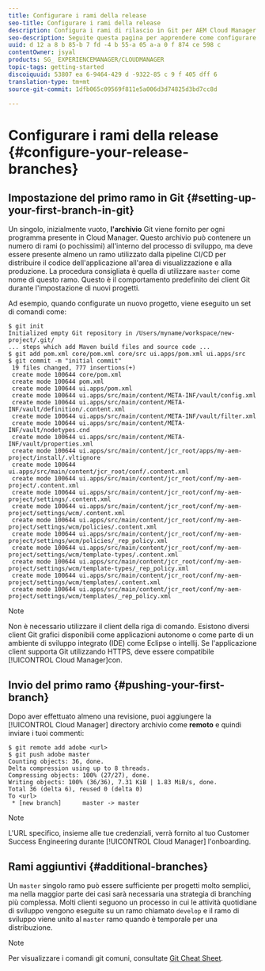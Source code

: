 ```yaml
---
title: Configurare i rami della release
seo-title: Configurare i rami della release
description: Configura i rami di rilascio in Git per AEM Cloud Manager
seo-description: Seguite questa pagina per apprendere come configurare i rami di rilascio in git.
uuid: d 12 a 8 b 85-b 7 fd -4 b 55-a 05 a-a 0 f 874 ce 598 c
contentOwner: jsyal
products: SG_ EXPERIENCEMANAGER/CLOUDMANAGER
topic-tags: getting-started
discoiquuid: 53807 ea 6-9464-429 d -9322-85 c 9 f 405 dff 6
translation-type: tm+mt
source-git-commit: 1dfb065c09569f811e5a006d3d74825d3bd7cc8d

---
```



# Configurare i rami della release {#configure-your-release-branches}

## Impostazione del primo ramo in Git {#setting-up-your-first-branch-in-git}

Un singolo, inizialmente vuoto, **l&#39;archivio** Git viene fornito per ogni programma presente in Cloud Manager. Questo archivio può contenere un numero di rami (o pochissimi) all&#39;interno del processo di sviluppo, ma deve essere presente almeno un ramo utilizzato dalla pipeline CI/CD per distribuire il codice dell&#39;applicazione all&#39;area di visualizzazione e alla produzione. La procedura consigliata è quella di utilizzare `master` come nome di questo ramo. Questo è il comportamento predefinito dei client Git durante l&#39;impostazione di nuovi progetti.

Ad esempio, quando configurate un nuovo progetto, viene eseguito un set di comandi come:

```shell
$ git init
Initialized empty Git repository in /Users/myname/workspace/new-project/.git/
... steps which add Maven build files and source code ...
$ git add pom.xml core/pom.xml core/src ui.apps/pom.xml ui.apps/src
$ git commit -m "initial commit"
 19 files changed, 777 insertions(+)
 create mode 100644 core/pom.xml
 create mode 100644 pom.xml
 create mode 100644 ui.apps/pom.xml
 create mode 100644 ui.apps/src/main/content/META-INF/vault/config.xml
 create mode 100644 ui.apps/src/main/content/META-INF/vault/definition/.content.xml
 create mode 100644 ui.apps/src/main/content/META-INF/vault/filter.xml
 create mode 100644 ui.apps/src/main/content/META-INF/vault/nodetypes.cnd
 create mode 100644 ui.apps/src/main/content/META-INF/vault/properties.xml
 create mode 100644 ui.apps/src/main/content/jcr_root/apps/my-aem-project/install/.vltignore
 create mode 100644 ui.apps/src/main/content/jcr_root/conf/.content.xml
 create mode 100644 ui.apps/src/main/content/jcr_root/conf/my-aem-project/.content.xml
 create mode 100644 ui.apps/src/main/content/jcr_root/conf/my-aem-project/settings/.content.xml
 create mode 100644 ui.apps/src/main/content/jcr_root/conf/my-aem-project/settings/wcm/.content.xml
 create mode 100644 ui.apps/src/main/content/jcr_root/conf/my-aem-project/settings/wcm/policies/.content.xml
 create mode 100644 ui.apps/src/main/content/jcr_root/conf/my-aem-project/settings/wcm/policies/_rep_policy.xml
 create mode 100644 ui.apps/src/main/content/jcr_root/conf/my-aem-project/settings/wcm/template-types/.content.xml
 create mode 100644 ui.apps/src/main/content/jcr_root/conf/my-aem-project/settings/wcm/template-types/_rep_policy.xml
 create mode 100644 ui.apps/src/main/content/jcr_root/conf/my-aem-project/settings/wcm/templates/.content.xml
 create mode 100644 ui.apps/src/main/content/jcr_root/conf/my-aem-project/settings/wcm/templates/_rep_policy.xml
```

>[!NOTE]
>
>Non è necessario utilizzare il client della riga di comando. Esistono diversi client Git grafici disponibili come applicazioni autonome o come parte di un ambiente di sviluppo integrato (IDE) come Eclipse o intellij. Se l&#39;applicazione client supporta Git utilizzando HTTPS, deve essere compatibile [!UICONTROL Cloud Manager]con.

## Invio del primo ramo {#pushing-your-first-branch}

Dopo aver effettuato almeno una revisione, puoi aggiungere la [!UICONTROL Cloud Manager] directory archivio come **remoto** e quindi inviare i tuoi commenti:

```shell
$ git remote add adobe <url>
$ git push adobe master
Counting objects: 36, done.
Delta compression using up to 8 threads.
Compressing objects: 100% (27/27), done.
Writing objects: 100% (36/36), 7.31 KiB | 1.83 MiB/s, done.
Total 36 (delta 6), reused 0 (delta 0)
To <url>
 * [new branch]      master -> master
```

>[!NOTE]
>
>L&#39;URL specifico, insieme alle tue credenziali, verrà fornito al tuo Customer Success Engineering durante [!UICONTROL Cloud Manager] l&#39;onboarding.

## Rami aggiuntivi {#additional-branches}

Un `master` singolo ramo può essere sufficiente per progetti molto semplici, ma nella maggior parte dei casi sarà necessaria una strategia di branching più complessa. Molti clienti seguono un processo in cui le attività quotidiane di sviluppo vengono eseguite su un ramo chiamato `develop` e il ramo di sviluppo viene unito al `master` ramo quando è temporale per una distribuzione.

>[!NOTE]
>
>Per visualizzare i comandi git comuni, consultate [Git Cheat Sheet](https://services.github.com/on-demand/downloads/github-git-cheat-sheet.pdf).

